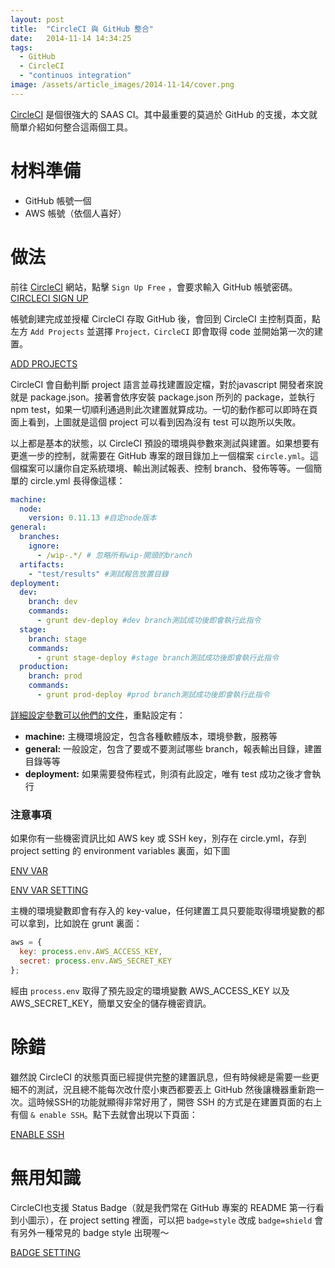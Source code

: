 ```yaml
---
layout: post
title:  "CircleCI 與 GitHub 整合"
date:   2014-11-14 14:34:25
tags: 
  - GitHub
  - CircleCI
  - "continuos integration"
image: /assets/article_images/2014-11-14/cover.png
---
```


[CircleCI](https://circleci.com/) 是個很強大的 SAAS CI。其中最重要的莫過於 GitHub 的支援，本文就簡單介紹如何整合這兩個工具。

# 材料準備

- GitHub 帳號一個
- AWS 帳號（依個人喜好）

# 做法

前往 [CircleCI](https://circleci.com/) 網站，點擊 `Sign Up Free` ，會要求輸入 GitHub 帳號密碼。
[CIRCLECI SIGN UP](http://4.bp.blogspot.com/-BBF1vyokxtY/VF7TZRUMNOI/AAAAAAAATJs/FheUp37PuhA/s800/%E8%9E%A2%E5%B9%95%E5%BF%AB%E7%85%A7%2B2014-11-09%2B%E4%B8%8A%E5%8D%8810.36.59.png)

帳號創建完成並授權 CircleCI 存取 GitHub 後，會回到 CircleCI 主控制頁面，點左方 `Add Projects` 並選擇 `Project，CircleCI` 即會取得 code 並開始第一次的建置。

[ADD PROJECTS](http://3.bp.blogspot.com/-pj2mcZGqtJ0/VF80oqJH6LI/AAAAAAAATJ8/kbyG1TwNFW4/s800/%E8%9E%A2%E5%B9%95%E5%BF%AB%E7%85%A7%2B2014-11-09%2B%E4%B8%8A%E5%8D%8810.50.22.png)

CircleCI 會自動判斷 project 語言並尋找建置設定檔，對於javascript 開發者來說就是 package.json。接著會依序安裝 package.json 所列的 package，並執行 npm test，如果一切順利通過則此次建置就算成功。一切的動作都可以即時在頁面上看到，上圖就是這個 project 可以看到因為沒有 test 可以跑所以失敗。

以上都是基本的狀態，以 CircleCI 預設的環境與參數來測試與建置。如果想要有更進一步的控制，就需要在 GitHub 專案的跟目錄加上一個檔案 `circle.yml`。這個檔案可以讓你自定系統環境、輸出測試報表、控制 branch、發佈等等。一個簡單的 circle.yml 長得像這樣：

```yaml
machine:
  node:
    version: 0.11.13 #自定node版本
general:
  branches:
    ignore:
      - /wip-.*/ # 忽略所有wip-開頭的branch
  artifacts:
    - "test/results" #測試報告放置目錄
deployment:
  dev:
    branch: dev
    commands:
      - grunt dev-deploy #dev branch測試成功後即會執行此指令
  stage:
    branch: stage
    commands:
      - grunt stage-deploy #stage branch測試成功後即會執行此指令
  production:
    branch: prod
    commands:
      - grunt prod-deploy #prod branch測試成功後即會執行此指令
```

[詳細設定參數可以他們的文件](https://circleci.com/docs/configuration)，重點設定有：

- **machine:** 主機環境設定，包含各種軟體版本，環境參數，服務等
- **general:** 一般設定，包含了要或不要測試哪些 branch，報表輸出目錄，建置目錄等等
- **deployment:** 如果需要發佈程式，則須有此設定，唯有 test 成功之後才會執行

### 注意事項
如果你有一些機密資訊比如 AWS key 或 SSH key，別存在 circle.yml，存到 project setting 的 environment variables 裏面，如下圖



[ENV VAR](http://1.bp.blogspot.com/-9473wz74kGc/VF81EVeJagI/AAAAAAAATKE/lC0HxMQJB9g/s800/circleci_project_settings.png)


[ENV VAR SETTING](http://1.bp.blogspot.com/-ss4fw1ZR8UA/VF81ERCBEUI/AAAAAAAATKI/BNsXSw02oY0/s800/circleci_env_settings.png)

主機的環境變數即會有存入的 key-value，任何建置工具只要能取得環境變數的都可以拿到，比如說在 grunt 裏面：

```javascript
aws = {
  key: process.env.AWS_ACCESS_KEY,
  secret: process.env.AWS_SECRET_KEY
};
```

經由 `process.env` 取得了預先設定的環境變數 AWS_ACCESS_KEY 以及 AWS_SECRET_KEY，簡單又安全的儲存機密資訊。

# 除錯

雖然說 CircleCI 的狀態頁面已經提供完整的建置訊息，但有時候總是需要一些更細不的測試，況且總不能每次改什麼小東西都要丟上 GitHub 然後讓機器重新跑一次。這時候SSH的功能就顯得非常好用了，開啓 SSH 的方式是在建置頁面的右上有個 `& enable SSH`。點下去就會出現以下頁面： 



[ENABLE SSH](http://2.bp.blogspot.com/-PykwCBRH7iU/VF81t9HPldI/AAAAAAAATKU/PMVXCpuGdLc/s800/circleci_ssh.png)

# 無用知識

CircleCI也支援 Status Badge（就是我們常在 GitHub 專案的 README 第一行看到小圖示），在 project setting 裡面，可以把 `badge=style` 改成 `badge=shield` 會有另外一種常見的 badge style 出現喔～

[BADGE SETTING](http://3.bp.blogspot.com/-gLXs_ysKhJA/VF810mZKmpI/AAAAAAAATKc/kghlOKkwXc8/s800/%E8%9E%A2%E5%B9%95%E5%BF%AB%E7%85%A7%2B2014-11-09%2B%E4%B8%8B%E5%8D%885.31.12.png)